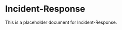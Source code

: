 ﻿<!-- 
---
title: "Incident-Response"
description: "Placeholder description for Incident-Response"
author: "VintageDon"
tags: ["placeholder", "documentation"]
category: "Compliance"
kb_type: "Reference"
version: "0.1"
status: "Draft"
last_updated: "2025-03-16"
---
-->

# Incident-Response

This is a placeholder document for Incident-Response.
